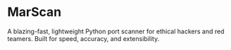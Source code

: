 # MarScan
A blazing-fast, lightweight Python port scanner for ethical hackers and red teamers. Built for speed, accuracy, and extensibility.
